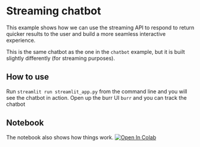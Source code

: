 # Streaming chatbot

This example shows how we can use the streaming API
to respond to return quicker results to the user and build a more
seamless interactive experience.

This is the same chatbot as the one in the `chatbot` example,
but it is built slightly differently (for streaming purposes).

## How to use

Run `streamlit run streamlit_app.py` from the command line and you will see the chatbot in action.
Open up the burr UI `burr` and you can track the chatbot

## Notebook
The notebook also shows how things work. <a target="_blank" href="https://colab.research.google.com/github/dagworks-inc/burr/blob/main/examples/streaming-overview/notebook.ipynb">
  <img src="https://colab.research.google.com/assets/colab-badge.svg" alt="Open In Colab"/>
</a>
